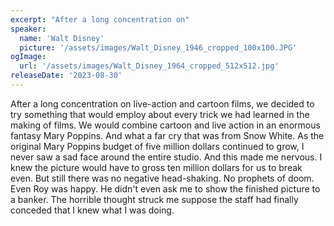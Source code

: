 ```yaml
---
excerpt: "After a long concentration on"
speaker:
  name: 'Walt Disney'
  picture: '/assets/images/Walt_Disney_1946_cropped_100x100.JPG'
ogImage:
  url: '/assets/images/Walt_Disney_1964_cropped_512x512.jpg'
releaseDate: '2023-08-30'
---
```


After a long concentration on live-action and cartoon films, we decided to try something that would employ about every trick we had learned in the making of films. We would combine cartoon and live action in an enormous fantasy Mary Poppins. And what a far cry that was from Snow White. As the original Mary Poppins budget of five million dollars continued to grow, I never saw a sad face around the entire studio. And this made me nervous. I knew the picture would have to gross ten million dollars for us to break even. But still there was no negative head-shaking. No prophets of doom. Even Roy was happy. He didn't even ask me to show the finished picture to a banker. The horrible thought struck me suppose the staff had finally conceded that I knew what I was doing.
